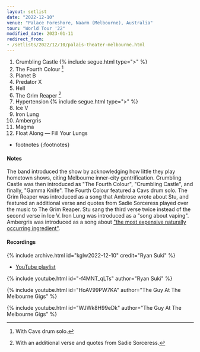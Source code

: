 ```yaml
---
layout: setlist
date: "2022-12-10"
venue: "Palace Foreshore, Naarm (Melbourne), Australia"
tour: "World Tour '22"
modified_date: 2023-01-11
redirect_from:
- /setlists/2022/12/10/palais-theater-melbourne.html
---
```


1.  Crumbling Castle
    {% include segue.html type=">" %}
2.  The Fourth Colour
    [^1]
3.  Planet B
4.  Predator X
5.  Hell
6.  The Grim Reaper
    [^2]
7.  Hypertension
    {% include segue.html type=">" %}
8.  Ice V
9.  Iron Lung
10. Ambergris
11. Magma
12. Float Along — Fill Your Lungs

<!--snippet-->

* footnotes
{:footnotes}
[^1]: With Cavs drum solo.
[^2]: With an additional verse and quotes from Sadie Sorceress.

#### Notes

The band introduced the show by acknowledging how little they play hometown shows, citing Melbourne inner-city gentrification. Crumbling Castle was then introduced as "The Fourth Colour", "Crumbling Castle", and finally, "Gamma Knife". The Fourth Colour featured a Cavs drum solo. The Grim Reaper was introduced as a song that Ambrose wrote about Stu, and featured an additional verse and quotes from Sadie Sorceress played over the music to The Grim Reaper. Stu sang the third verse twice instead of the second verse in Ice V. Iron Lung was introduced as a "song about vaping". Ambergris was introduced as a song about ["the most expensive naturally occurring ingredient"](https://en.wikipedia.org/wiki/Ambergris).

#### Recordings

{% include archive.html id="kglw2022-12-10" credit="Ryan Suki" %}

* [YouTube playlist](https://www.youtube.com/playlist?list=PLKV-LnsZiOo-hhur2DmJ8YzQqWZBPKVV3)

{% include youtube.html id="-f4MNT_qLTs" author="Ryan Suki" %}

{% include youtube.html id="HoAV99PW7KA" author="The Guy At The Melbourne Gigs" %}

{% include youtube.html id="WJWk8H99eDk" author="The Guy At The Melbourne Gigs" %}
